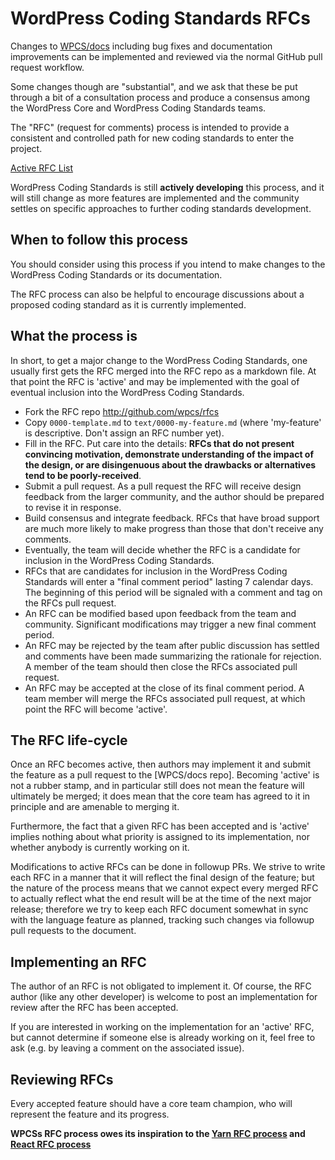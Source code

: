 # WordPress Coding Standards RFCs

Changes to [WPCS/docs] including bug fixes and documentation improvements 
can be implemented and reviewed via the normal GitHub pull request workflow.

Some changes though are "substantial", and we ask that these be put
through a bit of a consultation process and produce a consensus among the 
WordPress Core and WordPress Coding Standards teams.

The "RFC" (request for comments) process is intended to provide a
consistent and controlled path for new coding standards to enter the project.

[Active RFC List](https://github.com/wpcs/rfcs/pulls)

WordPress Coding Standards is still **actively developing** this process, and 
it will still change as more features are implemented and the community settles 
on specific approaches to further coding standards development.

## When to follow this process

You should consider using this process if you intend to make changes to 
the WordPress Coding Standards or its documentation. 

The RFC process can also be helpful to encourage discussions about a proposed
coding standard as it is currently implemented.

## What the process is

In short, to get a major change to the WordPress Coding Standards, one usually 
first gets the RFC merged into the RFC repo as a markdown file. At that point 
the RFC is 'active' and may be implemented with the goal of eventual inclusion
into the WordPress Coding Standards.

* Fork the RFC repo http://github.com/wpcs/rfcs
* Copy `0000-template.md` to `text/0000-my-feature.md` (where
'my-feature' is descriptive. Don't assign an RFC number yet).
* Fill in the RFC. Put care into the details: **RFCs that do not
present convincing motivation, demonstrate understanding of the
impact of the design, or are disingenuous about the drawbacks or
alternatives tend to be poorly-received**.
* Submit a pull request. As a pull request the RFC will receive design
feedback from the larger community, and the author should be prepared
to revise it in response.
* Build consensus and integrate feedback. RFCs that have broad support
are much more likely to make progress than those that don't receive any
comments.
* Eventually, the team will decide whether the RFC is a candidate
for inclusion in the WordPress Coding Standards.
* RFCs that are candidates for inclusion in the WordPress Coding Standards 
will enter a "final comment period" lasting 7 calendar days. The beginning 
of this period will be signaled with a comment and tag on the RFCs pull request.
* An RFC can be modified based upon feedback from the team and community.
Significant modifications may trigger a new final comment period.
* An RFC may be rejected by the team after public discussion has settled
and comments have been made summarizing the rationale for rejection. A member of
the team should then close the RFCs associated pull request.
* An RFC may be accepted at the close of its final comment period. A team
member will merge the RFCs associated pull request, at which point the RFC will
become 'active'.

## The RFC life-cycle

Once an RFC becomes active, then authors may implement it and submit the
feature as a pull request to the [WPCS/docs repo]. Becoming 'active' is 
not a rubber stamp, and in particular still does not mean the feature will 
ultimately be merged; it does mean that the core team has agreed to it in 
principle and are amenable to merging it.

Furthermore, the fact that a given RFC has been accepted and is
'active' implies nothing about what priority is assigned to its
implementation, nor whether anybody is currently working on it.

Modifications to active RFCs can be done in followup PRs. We strive
to write each RFC in a manner that it will reflect the final design of
the feature; but the nature of the process means that we cannot expect
every merged RFC to actually reflect what the end result will be at
the time of the next major release; therefore we try to keep each RFC
document somewhat in sync with the language feature as planned,
tracking such changes via followup pull requests to the document.

## Implementing an RFC

The author of an RFC is not obligated to implement it. Of course, the
RFC author (like any other developer) is welcome to post an
implementation for review after the RFC has been accepted.

If you are interested in working on the implementation for an 'active'
RFC, but cannot determine if someone else is already working on it,
feel free to ask (e.g. by leaving a comment on the associated issue).

## Reviewing RFCs

Every accepted feature should have a core team champion, who will 
represent the feature and its progress.

**WPCSs RFC process owes its inspiration to the [Yarn RFC process] and [React RFC process]**

[Yarn RFC process]: https://github.com/yarnpkg/rfcs
[React RFC process]: https://github.com/reactjs/rfcs
[WPCS/docs]: https://github.com/WordPress-Coding-Standards/docs
